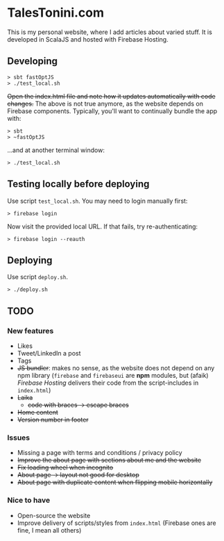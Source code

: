 # TalesTonini.com
This is my personal website, where I add articles about varied stuff.
It is developed in ScalaJS and hosted with Firebase Hosting.

## Developing
```
> sbt fastOptJS
> ./test_local.sh
```
~~Open the index.html file and note how it updates automatically with code changes.~~
The above is not true anymore, as the website depends on Firebase components.
Typically, you'll want to continually bundle the app with:
```
> sbt
> ~fastOptJS
```
...and at another terminal window:
```
> ./test_local.sh
```

## Testing locally before deploying
Use script `test_local.sh`.  You may need to login manually first:
```
> firebase login
```
Now visit the provided local URL.
If that fails, try re-authenticating:
```
> firebase login --reauth
```

## Deploying
Use script `deploy.sh`.
```
> ./deploy.sh
```

## TODO

### New features
- Likes
- Tweet/LinkedIn a post
- Tags
- ~~JS bundler~~: makes no sense, as the website does not depend on any npm library (`firebase` and `firebaseui` are
**npm** modules, but (afaik) *Firebase Hosting* delivers their code from the script-includes in `index.html`)
- ~~Laika~~
  - ~~code with braces -> escape braces~~
- ~~Home content~~
- ~~Version number in footer~~

### Issues
- Missing a page with terms and conditions / privacy policy
- ~~Improve the about page with sections about me and the website~~
- ~~Fix loading wheel when incognito~~
- ~~About page -> layout not good for desktop~~
- ~~About page with duplicate content when flipping mobile horizontally~~

### Nice to have
- Open-source the website
- Improve delivery of scripts/styles from `index.html` (Firebase ones are fine, I mean all others)

